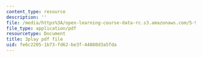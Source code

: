 ```yaml
---
content_type: resource
description: ''
file: /media/https%3A/open-learning-course-data-rc.s3.amazonaws.com/5-95j-teaching-college-level-science-and-engineering-fall-2015/fe6c22051b73fd62be3f44880d3a5fda_I1IeF7D7kkY.pdf
file_type: application/pdf
resourcetype: Document
title: 3play pdf file
uid: fe6c2205-1b73-fd62-be3f-44880d3a5fda
---
```

